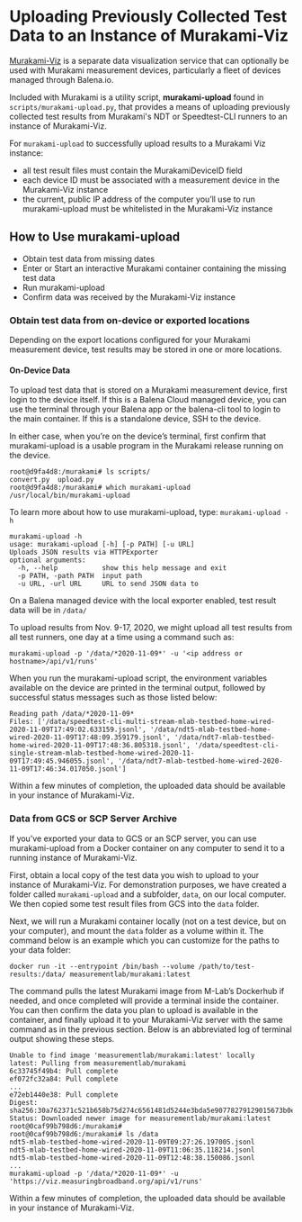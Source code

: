 # Uploading Previously Collected Test Data to an Instance of Murakami-Viz

[Murakami-Viz](https://github.com/m-lab/murakami-viz/) is a separate data visualization service that can optionally be used with Murakami measurement devices, particularly a fleet of devices managed through Balena.io.

Included with Murakami is a utility script, **murakami-upload** found in `scripts/murakami-upload.py`, that provides a means of uploading previously collected test results from Murakami's NDT or Speedtest-CLI runners to an instance of Murakami-Viz.

For `murakami-upload` to successfully upload results to a Murakami Viz instance:
* all test result files must contain the MurakamiDeviceID field
* each device ID must be associated with a measurement device in the Murakami-Viz instance
* the current, public IP address of the computer you’ll use to run murakami-upload must be whitelisted in the Murakami-Viz instance

## How to Use murakami-upload

* Obtain test data from missing dates
* Enter or Start an interactive Murakami container containing the missing test data
* Run murakami-upload
* Confirm data was received by the Murakami-Viz instance

### Obtain test data from on-device or exported locations

Depending on the export locations configured for your Murakami measurement device, test results may be stored in one or more locations.

#### On-Device Data

To upload test data that is stored on a Murakami measurement device, first login to the device itself. If this is a Balena Cloud managed device, you can use the terminal through your Balena app or the balena-cli tool to login to the main container. If this is a standalone device, SSH to the device.

In either case, when you’re on the device’s terminal, first confirm that murakami-upload is a usable program in the Murakami release running on the device.

```
root@d9fa4d8:/murakami# ls scripts/
convert.py  upload.py
root@d9fa4d8:/murakami# which murakami-upload
/usr/local/bin/murakami-upload
```

To learn more about how to use murakami-upload, type: `murakami-upload -h`

```
murakami-upload -h
usage: murakami-upload [-h] [-p PATH] [-u URL]
Uploads JSON results via HTTPExporter
optional arguments:
  -h, --help           show this help message and exit
  -p PATH, -path PATH  input path
  -u URL, -url URL     URL to send JSON data to
```

On a Balena managed device with the local exporter enabled, test result data will be in `/data/`

To upload results from Nov. 9-17, 2020, we might upload all test results from all test runners, one day at a time using a command such as:

`murakami-upload -p '/data/*2020-11-09*' -u '<ip address or hostname>/api/v1/runs'`

When you run the murakami-upload script, the environment variables available on the device are printed in the terminal output, followed by successful status messages such as those listed below:

```
Reading path /data/*2020-11-09*
Files: ['/data/speedtest-cli-multi-stream-mlab-testbed-home-wired-2020-11-09T17:49:02.633159.jsonl', '/data/ndt5-mlab-testbed-home-wired-2020-11-09T17:48:09.359179.jsonl', '/data/ndt7-mlab-testbed-home-wired-2020-11-09T17:48:36.805318.jsonl', '/data/speedtest-cli-single-stream-mlab-testbed-home-wired-2020-11-09T17:49:45.946055.jsonl', '/data/ndt7-mlab-testbed-home-wired-2020-11-09T17:46:34.017050.jsonl']
```

Within a few minutes of completion, the uploaded data should be available in your instance of Murakami-Viz.

### Data from GCS or SCP Server Archive

If you’ve exported your data to GCS or an SCP server, you can use murakami-upload from a Docker container on any computer to send it to a running instance of Murakami-Viz.

First, obtain a local copy of the test data you wish to upload to your instance of Murakami-Viz. For demonstration purposes, we have created a folder called `murakami-upload` and a subfolder, `data`, on our local computer. We then copied some test result files from GCS into the `data` folder.

Next, we will run a Murakami container locally (not on a test device, but on your computer), and mount the `data` folder as a volume within it. The command below is an example which you can customize for the paths to your data folder:

`docker run -it --entrypoint /bin/bash --volume /path/to/test-results:/data/ measurementlab/murakami:latest`

The command pulls the latest Murakami image from M-Lab’s Dockerhub if needed, and once completed will provide a terminal inside the container. You can then confirm the data you plan to upload is available in the container, and finally upload it to your Murakami-Viz server with the same command as in the previous section. Below is an abbreviated log of terminal output showing these steps.

```
Unable to find image 'measurementlab/murakami:latest' locally
latest: Pulling from measurementlab/murakami
6c33745f49b4: Pull complete
ef072fc32a84: Pull complete
...
e72eb1440e38: Pull complete
Digest: sha256:30a762371c521b658b75d274c6561481d5244e3bda5e90778279129015673b0e
Status: Downloaded newer image for measurementlab/murakami:latest
root@0caf99b798d6:/murakami#
root@0caf99b798d6:/murakami# ls /data
ndt5-mlab-testbed-home-wired-2020-11-09T09:27:26.197005.jsonl
ndt5-mlab-testbed-home-wired-2020-11-09T11:06:35.118214.jsonl
ndt5-mlab-testbed-home-wired-2020-11-09T12:48:38.150086.jsonl
...
murakami-upload -p '/data/*2020-11-09*' -u 'https://viz.measuringbroadband.org/api/v1/runs'
```

Within a few minutes of completion, the uploaded data should be available in your instance of Murakami-Viz.
